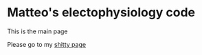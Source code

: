 # Matteo's electophysiology code

This is the main page

Please go to my [shitty page]

[shitty page]:yetanother
